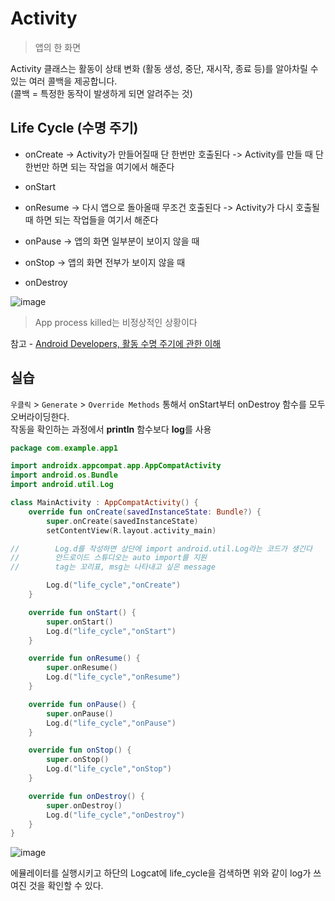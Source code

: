 # Activity
> 앱의 한 화면  

Activity 클래스는 활동이 상태 변화 (활동 생성, 중단, 재시작, 종료 등)를 알아차릴 수 있는 여러 콜백을 제공합니다.  
(콜백 = 특정한 동작이 발생하게 되면 알려주는 것)

## Life Cycle (수명 주기)

- onCreate
    -> Activity가 만들어질때 단 한번만 호출된다
    -> Activity를 만들 때 단 한번만 하면 되는 작업을 여기에서 해준다
    
- onStart

- onResume
    -> 다시 앱으로 돌아올때 무조건 호출된다
    -> Activity가 다시 호출될 때 하면 되는 작업들을 여기서 해준다

- onPause
    -> 앱의 화면 일부분이 보이지 않을 때

- onStop
    -> 앱의 화면 전부가 보이지 않을 때

- onDestroy

![image](https://user-images.githubusercontent.com/86659995/130346393-029ed027-d838-42e1-90fe-e558cea6d243.png)
> App process killed는 비정상적인 상황이다

참고 - [Android Developers, 활동 수명 주기에 관한 이해](https://developer.android.com/guide/components/activities/activity-lifecycle?hl=ko)

## 실습

`우클릭` > `Generate` > `Override Methods` 통해서 onStart부터 onDestroy 함수를 모두 오버라이딩한다.  
작동을 확인하는 과정에서 **println** 함수보다 **log**를 사용

```kotlin
package com.example.app1

import androidx.appcompat.app.AppCompatActivity
import android.os.Bundle
import android.util.Log

class MainActivity : AppCompatActivity() {
    override fun onCreate(savedInstanceState: Bundle?) {
        super.onCreate(savedInstanceState)
        setContentView(R.layout.activity_main)

//        Log.d를 작성하면 상단에 import android.util.Log라는 코드가 생긴다
//        안드로이드 스튜디오는 auto import를 지원
//        tag는 꼬리표, msg는 나타내고 싶은 message

        Log.d("life_cycle","onCreate")
    }

    override fun onStart() {
        super.onStart()
        Log.d("life_cycle","onStart")
    }

    override fun onResume() {
        super.onResume()
        Log.d("life_cycle","onResume")
    }

    override fun onPause() {
        super.onPause()
        Log.d("life_cycle","onPause")
    }

    override fun onStop() {
        super.onStop()
        Log.d("life_cycle","onStop")
    }

    override fun onDestroy() {
        super.onDestroy()
        Log.d("life_cycle","onDestroy")
    }
}
```
![image](https://user-images.githubusercontent.com/86659995/130347235-cf780434-bee8-405d-98ec-2599ece8602d.png)

에뮬레이터를 실행시키고 하단의 Logcat에 life_cycle을 검색하면 위와 같이 log가 쓰여진 것을 확인할 수 있다.
